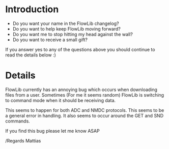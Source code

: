 # Introduction #

  * Do you want your name in the FlowLib changelog?
  * Do you want to help keep FlowLib moving forward?
  * Do you want me to stop hitting my head against the wall?
  * Do you want to receive a small gift?

If you answer yes to any of the questions above you should continue to read the details below :)

# Details #

FlowLib currently has an annoying bug which occurs when downloading files from a user. Sometimes (For me it seems random) FlowLib is switching to command mode when it should be receiving data.

This seems to happen for both ADC and NMDC protocols. This seems to be a general error in handling. It also seems to occur around the GET and SND commands.

If you find this bug please let me know ASAP

/Regards Mattias